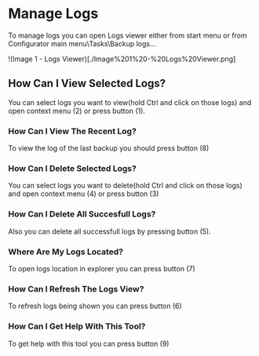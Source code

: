 # Manage Logs

To manage logs you can open Logs viewer either from start menu or from Configurator main menu\Tasks\Backup logs...

!(Image 1 - Logs Viewer)[./Image%201%20-%20Logs%20Viewer.png]

## How Can I View Selected Logs?
You can select logs you want to view(hold Ctrl and click on those logs) and open context menu (2) or press button (1).

### How Can I View The Recent Log?
To view the log of the last backup you should press button (8)

### How Can I Delete Selected Logs?
You can select logs you want to delete(hold Ctrl and click on those logs) and open context menu (4) or press button (3)

### How Can I Delete All Succesfull Logs?
Also you can delete all successfull logs by pressing button (5).

### Where Are My Logs Located?
To open logs location in explorer you can press button (7)

### How Can I Refresh The Logs View?
To refresh logs being shown you can press button (6)

### How Can I Get Help With This Tool?
To get help with this tool you can press button (9)
